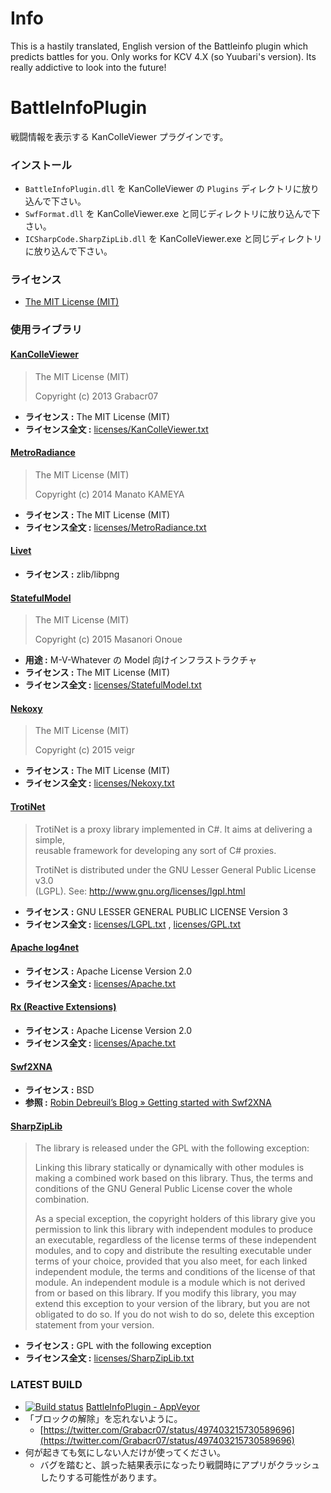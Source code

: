 # Info

This is a hastily translated, English version of the Battleinfo plugin which predicts battles for you. Only works for KCV 4.X (so Yuubari's version). Its really addictive to look into the future! 


# BattleInfoPlugin

戦闘情報を表示する KanColleViewer プラグインです。


### インストール

* `BattleInfoPlugin.dll` を KanColleViewer の `Plugins` ディレクトリに放り込んで下さい。
* `SwfFormat.dll` を KanColleViewer.exe と同じディレクトリに放り込んで下さい。
* `ICSharpCode.SharpZipLib.dll` を KanColleViewer.exe と同じディレクトリに放り込んで下さい。


### ライセンス

* [The MIT License (MIT)](LICENSE)


### 使用ライブラリ

#### [KanColleViewer](https://github.com/Grabacr07/KanColleViewer)

> The MIT License (MIT)
> 
> Copyright (c) 2013 Grabacr07

* **ライセンス :** The MIT License (MIT)
* **ライセンス全文 :** [licenses/KanColleViewer.txt](licenses/KanColleViewer.txt)

#### [MetroRadiance](https://github.com/Grabacr07/MetroRadiance)

> The MIT License (MIT)
> 
> Copyright (c) 2014 Manato KAMEYA

* **ライセンス :** The MIT License (MIT)
* **ライセンス全文 :** [licenses/MetroRadiance.txt](licenses/MetroRadiance.txt)

#### [Livet](http://ugaya40.hateblo.jp/entry/Livet)

* **ライセンス :** zlib/libpng

#### [StatefulModel](http://ugaya40.hateblo.jp/entry/StatefulModel)

> The MIT License (MIT)
>
> Copyright (c) 2015 Masanori Onoue

* **用途 :** M-V-Whatever の Model 向けインフラストラクチャ
* **ライセンス :** The MIT License (MIT)
* **ライセンス全文 :** [licenses/StatefulModel.txt](licenses/StatefulModel.txt)

#### [Nekoxy](https://github.com/veigr/Nekoxy)

> The MIT License (MIT)
> 
> Copyright (c) 2015 veigr

* **ライセンス :** The MIT License (MIT)
* **ライセンス全文 :** [licenses/Nekoxy.txt](licenses/Nekoxy.txt)

#### [TrotiNet](https://github.com/krys-g/TrotiNet)

> TrotiNet is a proxy library implemented in C#. It aims at delivering a simple,  
> reusable framework for developing any sort of C# proxies.
> 
> TrotiNet is distributed under the GNU Lesser General Public License v3.0  
> (LGPL). See: http://www.gnu.org/licenses/lgpl.html

* **ライセンス :** GNU LESSER GENERAL PUBLIC LICENSE Version 3
* **ライセンス全文 :** [licenses/LGPL.txt](licenses/LGPL.txt) , [licenses/GPL.txt](licenses/GPL.txt)

#### [Apache log4net](https://logging.apache.org/log4net/)

* **ライセンス :** Apache License Version 2.0
* **ライセンス全文 :** [licenses/Apache.txt](licenses/Apache.txt)

#### [Rx (Reactive Extensions)](https://rx.codeplex.com/)

* **ライセンス :** Apache License Version 2.0
* **ライセンス全文 :** [licenses/Apache.txt](licenses/Apache.txt)

#### [Swf2XNA](https://github.com/debreuil/Swf2XNA)

* **ライセンス :** BSD
* **参照 :** [Robin Debreuil’s Blog » Getting started with Swf2XNA](http://blog.debreuil.com/?p=152)

#### [SharpZipLib](https://icsharpcode.github.io/SharpZipLib/)

> The library is released under the GPL with the following exception:
> 
> Linking this library statically or dynamically with other modules is making a combined work based on this library. Thus, the terms and conditions of the GNU General Public License cover the whole combination.
> 
> As a special exception, the copyright holders of this library give you permission to link this library with independent modules to produce an executable, regardless of the license terms of these independent modules, and to copy and distribute the resulting executable under terms of your choice, provided that you also meet, for each linked independent module, the terms and conditions of the license of that module. An independent module is a module which is not derived from or based on this library. If you modify this library, you may extend this exception to your version of the library, but you are not obligated to do so. If you do not wish to do so, delete this exception statement from your version.

* **ライセンス :** GPL with the following exception
* **ライセンス全文 :** [licenses/SharpZipLib.txt](licenses/SharpZipLib.txt)


### LATEST BUILD

* [![Build status](https://ci.appveyor.com/api/projects/status/wqd7o4u10lvqfsbj?svg=true)](https://ci.appveyor.com/project/veigr/battleinfoplugin/build/artifacts) [BattleInfoPlugin - AppVeyor](https://ci.appveyor.com/project/veigr/battleinfoplugin/build/artifacts)
* 「ブロックの解除」を忘れないように。
    * [https://twitter.com/Grabacr07/status/497403215730589696](https://twitter.com/Grabacr07/status/497403215730589696)
* 何が起きても気にしない人だけが使ってください。
    * バグを踏むと、誤った結果表示になったり戦闘時にアプリがクラッシュしたりする可能性があります。
